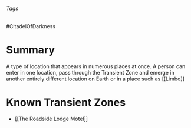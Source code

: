 ###### Tags

#CitadelOfDarkness 

# Summary
A type of location that appears in numerous places at once. A person can enter in one location, pass through the Transient Zone and emerge in another entirely different location on Earth or in a place such as [[Limbo]]

# Known Transient Zones
- [[The Roadside Lodge Motel]]